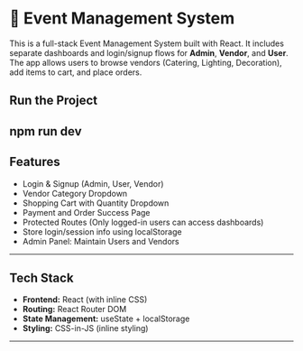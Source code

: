 # 🎉 Event Management System

This is a full-stack Event Management System built with React. It includes separate dashboards and login/signup flows for **Admin**, **Vendor**, and **User**. The app allows users to browse vendors (Catering, Lighting, Decoration), add items to cart, and place orders.


##  Run the Project
## npm run dev


##  Features

- Login & Signup (Admin, User, Vendor)
- Vendor Category Dropdown
- Shopping Cart with Quantity Dropdown
- Payment and Order Success Page
- Protected Routes (Only logged-in users can access dashboards)
- Store login/session info using localStorage
-  Admin Panel: Maintain Users and Vendors

---

##  Tech Stack

- **Frontend:** React (with inline CSS)
- **Routing:** React Router DOM
- **State Management:** useState + localStorage
- **Styling:** CSS-in-JS (inline styling)

---

